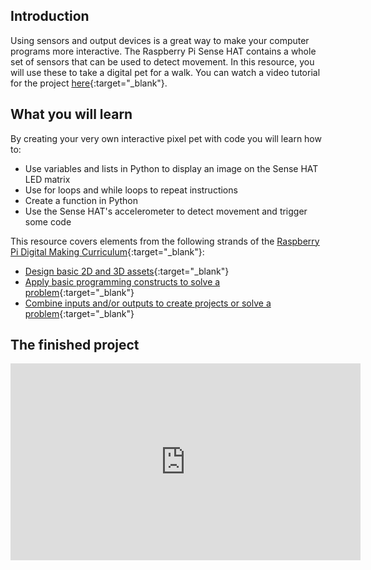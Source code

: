 ##  Introduction

Using sensors and output devices is a great way to make your computer programs more interactive. The Raspberry Pi Sense HAT contains a whole set of sensors that can be used to detect movement. In this resource, you will use these to take a digital pet for a walk. You can watch a video tutorial for the project [here](https://www.youtube.com/watch?v=gfRDFvEVz-w&rel=0){:target="_blank"}.

## What you will learn

By creating your very own interactive pixel pet with code you will learn how to:

- Use variables and lists in Python to display an image on the Sense HAT LED matrix
- Use for loops and while loops to repeat instructions
- Create a function in Python
- Use the Sense HAT's accelerometer to detect movement and trigger some code

This resource covers elements from the following strands of the [Raspberry Pi Digital Making Curriculum](https://www.raspberrypi.org/curriculum/){:target="_blank"}:

- [Design basic 2D and 3D assets](https://www.raspberrypi.org/curriculum/design/creator){:target="_blank"}
- [Apply basic programming constructs to solve a problem](https://www.raspberrypi.org/curriculum/programming/builder){:target="_blank"}
- [Combine inputs and/or outputs to create projects or solve a problem](https://www.raspberrypi.org/curriculum/physical-computing/builder){:target="_blank"}


## The finished project

<iframe width="560" height="315" src="https://www.youtube.com/embed/2Bvlb6KC9Rk" frameborder="0" allowfullscreen></iframe>

